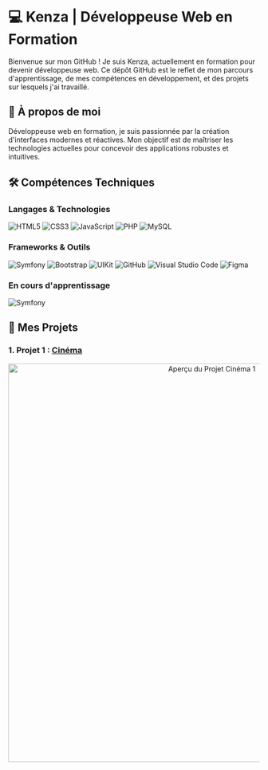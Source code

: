 # 💻 Kenza | Développeuse Web en Formation

Bienvenue sur mon GitHub ! 
Je suis Kenza, actuellement en formation pour devenir développeuse web. Ce dépôt GitHub est le reflet de mon parcours d'apprentissage, de mes compétences en développement, et des projets sur lesquels j'ai travaillé. 

## 🌟 À propos de moi

Développeuse web en formation, je suis passionnée par la création d'interfaces modernes et réactives.
Mon objectif est de maîtriser les technologies actuelles pour concevoir des applications robustes et intuitives.

## 🛠️ Compétences Techniques
### Langages & Technologies
![HTML5](https://img.shields.io/badge/HTML5-E34F26?style=for-the-badge&logo=html5&logoColor=white)
![CSS3](https://img.shields.io/badge/CSS3-1572B6?style=for-the-badge&logo=css3&logoColor=white)
![JavaScript](https://img.shields.io/badge/JavaScript-F7DF1E?style=for-the-badge&logo=javascript&logoColor=black)
![PHP](https://img.shields.io/badge/PHP-777BB4?style=for-the-badge&logo=php&logoColor=white)
![MySQL](https://img.shields.io/badge/MySQL-4479A1?style=for-the-badge&logo=mysql&logoColor=white)

### Frameworks & Outils

![Symfony](https://img.shields.io/badge/Symfony-000000?style=for-the-badge&logo=symfony&logoColor=white)
![Bootstrap](https://img.shields.io/badge/Bootstrap-7952B3?style=for-the-badge&logo=bootstrap&logoColor=white)
![UIKit](https://img.shields.io/badge/UIKit-2396F3?style=for-the-badge&logo=uikit&logoColor=white)
![GitHub](https://img.shields.io/badge/GitHub-181717?style=for-the-badge&logo=github&logoColor=white)
![Visual Studio Code](https://img.shields.io/badge/VS%20Code-0078D4?style=for-the-badge&logo=visual-studio-code&logoColor=white)
![Figma](https://img.shields.io/badge/Figma-F24E1E?style=for-the-badge&logo=figma&logoColor=white)

### En cours d'apprentissage

![Symfony](https://img.shields.io/badge/Symfony-000000?style=for-the-badge&logo=symfony&logoColor=white)

## 🚀 Mes Projets

### 1. **Projet 1 : [Cinéma](#)**

<div align="center">
  <img src="image/CINEMA.gif" alt="Aperçu du Projet Cinéma 1" width="800">
</div>

